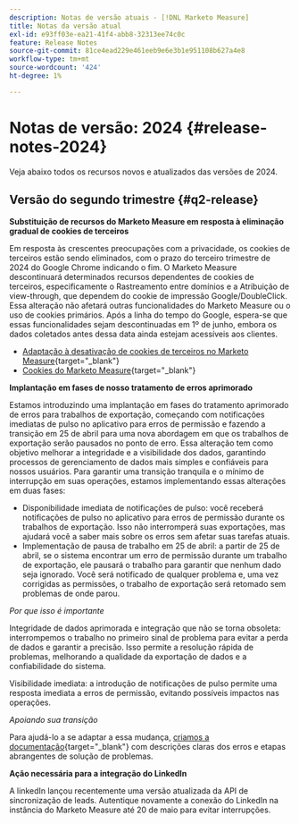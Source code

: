 ```yaml
---
description: Notas de versão atuais - [!DNL Marketo Measure]
title: Notas da versão atual
exl-id: e93ff03e-ea21-41f4-abb8-32313ee74c0c
feature: Release Notes
source-git-commit: 81ce4ead229e461eeb9e6e3b1e951108b627a4e8
workflow-type: tm+mt
source-wordcount: '424'
ht-degree: 1%

---
```


# Notas de versão: 2024 {#release-notes-2024}

Veja abaixo todos os recursos novos e atualizados das versões de 2024.

## Versão do segundo trimestre {#q2-release}

<p>

**Substituição de recursos do Marketo Measure em resposta à eliminação gradual de cookies de terceiros**

Em resposta às crescentes preocupações com a privacidade, os cookies de terceiros estão sendo eliminados, com o prazo do terceiro trimestre de 2024 do Google Chrome indicando o fim. O Marketo Measure descontinuará determinados recursos dependentes de cookies de terceiros, especificamente o Rastreamento entre domínios e a Atribuição de view-through, que dependem do cookie de impressão Google/DoubleClick. Essa alteração não afetará outras funcionalidades do Marketo Measure ou o uso de cookies primários. Após a linha do tempo do Google, espera-se que essas funcionalidades sejam descontinuadas em 1º de junho, embora os dados coletados antes dessa data ainda estejam acessíveis aos clientes.

* [Adaptação à desativação de cookies de terceiros no Marketo Measure](https://nation.marketo.com/t5/employee-blogs/adapting-to-third-party-cookie-deprecation-in-marketo-measure/ba-p/345110){target="_blank"}
* [Cookies do Marketo Measure](/help/marketo-measure-tracking/setting-up-tracking/marketo-measure-cookies.md){target="_blank"}

**Implantação em fases de nosso tratamento de erros aprimorado**

Estamos introduzindo uma implantação em fases do tratamento aprimorado de erros para trabalhos de exportação, começando com notificações imediatas de pulso no aplicativo para erros de permissão e fazendo a transição em 25 de abril para uma nova abordagem em que os trabalhos de exportação serão pausados no ponto de erro. Essa alteração tem como objetivo melhorar a integridade e a visibilidade dos dados, garantindo processos de gerenciamento de dados mais simples e confiáveis para nossos usuários. Para garantir uma transição tranquila e o mínimo de interrupção em suas operações, estamos implementando essas alterações em duas fases:

* Disponibilidade imediata de notificações de pulso: você receberá notificações de pulso no aplicativo para erros de permissão durante os trabalhos de exportação. Isso não interromperá suas exportações, mas ajudará você a saber mais sobre os erros sem afetar suas tarefas atuais.
* Implementação de pausa de trabalho em 25 de abril: a partir de 25 de abril, se o sistema encontrar um erro de permissão durante um trabalho de exportação, ele pausará o trabalho para garantir que nenhum dado seja ignorado. Você será notificado de qualquer problema e, uma vez corrigidas as permissões, o trabalho de exportação será retomado sem problemas de onde parou.

_Por que isso é importante_

Integridade de dados aprimorada e integração que não se torna obsoleta: interrompemos o trabalho no primeiro sinal de problema para evitar a perda de dados e garantir a precisão. Isso permite a resolução rápida de problemas, melhorando a qualidade da exportação de dados e a confiabilidade do sistema.

Visibilidade imediata: a introdução de notificações de pulso permite uma resposta imediata a erros de permissão, evitando possíveis impactos nas operações.

_Apoiando sua transição_

Para ajudá-lo a se adaptar a essa mudança, [criamos a documentação](/help/configuration-and-setup/getting-started-with-marketo-measure/error-notifications.md){target="_blank"} com descrições claras dos erros e etapas abrangentes de solução de problemas.

**Ação necessária para a integração do LinkedIn**

A linkedIn lançou recentemente uma versão atualizada da API de sincronização de leads. Autentique novamente a conexão do LinkedIn na instância do Marketo Measure até 20 de maio para evitar interrupções.

